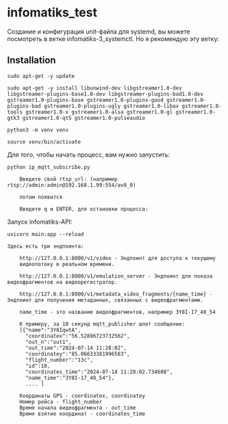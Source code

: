 # infomatiks_test

Создание и конфигурация unit-файла для systemd, вы можете посмотреть в ветке infomatiks-3_systemctl. Но я рекомендую эту ветку:

Installation
------------
    
    sudo apt-get -y update
    
    sudo apt-get -y install libunwind-dev libgstreamer1.0-dev libgstreamer-plugins-base1.0-dev libgstreamer-plugins-bad1.0-dev gstreamer1.0-plugins-base gstreamer1.0-plugins-good gstreamer1.0-plugins-bad gstreamer1.0-plugins-ugly gstreamer1.0-libav gstreamer1.0-tools gstreamer1.0-x gstreamer1.0-alsa gstreamer1.0-gl gstreamer1.0-gtk3 gstreamer1.0-qt5 gstreamer1.0-pulseaudio
    
    python3 -m venv venv

    source venv/bin/activate


Для того, чтобы начать процесс, вам нужно запустить:

    python ip_mqtt_subscribe.py

        Введите свой rtsp_url: (например rtsp://admin:admin@192.168.1.99:554/av0_0)

        потом появится

        Введите q и ENTER, для остановки процесса:


Запуск infomatiks-API:
    
    uvicorn main:app --reload

    Здесь есть три эндпоинта:

        http://127.0.0.1:8000/v1/video - Эндпоинт для доступа к текущему
        видеопотоку в реальном времени.
        
        http://127.0.0.1:8000/v1/emulation_server - Эндпоинт для показа видеофрагментов на видеорегистратор.

        http://127.0.0.1:8000/v1/metadata_video_fragments/{name_time} - Эндпоинт для получения метаданных, связанных с видеофрагментами.

        name_time - это название видеофрагментов, например 3Y8I-17_48_54

        К примеру, за 10 секунд mqtt_publisher шлет сообщение:
        [{"name":"3Y8IqwtA",
          "coordinatex":"56.52896723732562",
          "out_n":"out1",
          "out_time":"2024-07-14 11:28:02",
          "coordinatey":"85.06633381996583",
          "flight_number":"13c",
          "id":18,
          "coordinates_time":"2024-07-14 11:28:02.734608",
          "name_time":"3Y8I-17_48_54"},
          .... ]

        Координаты GPS - coordinatex, coordinatey
        Номер рейса - flight_number
        Время начала видеофрагмента - out_time
        Время взятие координат - coordinates_time



